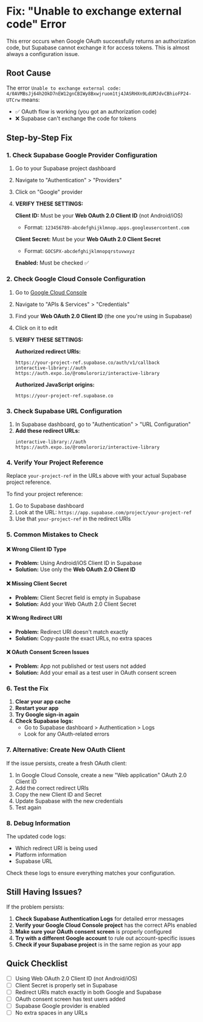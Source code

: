 # Fix: "Unable to exchange external code" Error

This error occurs when Google OAuth successfully returns an authorization code, but Supabase cannot exchange it for access tokens. This is almost always a configuration issue.

## Root Cause

The error `Unable to exchange external code: 4/0AVMBsJj64h2OkD7nEW12gnCBIWy8Bxwjruom1tj4JASRHXn9LdUMJdvCBhioFP24-UTCrw` means:
- ✅ OAuth flow is working (you got an authorization code)
- ❌ Supabase can't exchange the code for tokens

## Step-by-Step Fix

### 1. Check Supabase Google Provider Configuration

1. Go to your Supabase project dashboard
2. Navigate to "Authentication" > "Providers"
3. Click on "Google" provider
4. **VERIFY THESE SETTINGS:**

   **Client ID:** Must be your **Web OAuth 2.0 Client ID** (not Android/iOS)
   - Format: `123456789-abcdefghijklmnop.apps.googleusercontent.com`
   
   **Client Secret:** Must be your **Web OAuth 2.0 Client Secret**
   - Format: `GOCSPX-abcdefghijklmnopqrstuvwxyz`
   
   **Enabled:** Must be checked ✅

### 2. Check Google Cloud Console Configuration

1. Go to [Google Cloud Console](https://console.cloud.google.com/)
2. Navigate to "APIs & Services" > "Credentials"
3. Find your **Web OAuth 2.0 Client ID** (the one you're using in Supabase)
4. Click on it to edit
5. **VERIFY THESE SETTINGS:**

   **Authorized redirect URIs:**
   ```
   https://your-project-ref.supabase.co/auth/v1/callback
   interactive-library://auth
   https://auth.expo.io/@romulororiz/interactive-library
   ```

   **Authorized JavaScript origins:**
   ```
   https://your-project-ref.supabase.co
   ```

### 3. Check Supabase URL Configuration

1. In Supabase dashboard, go to "Authentication" > "URL Configuration"
2. **Add these redirect URLs:**
   ```
   interactive-library://auth
   https://auth.expo.io/@romulororiz/interactive-library
   ```

### 4. Verify Your Project Reference

Replace `your-project-ref` in the URLs above with your actual Supabase project reference.

To find your project reference:
1. Go to Supabase dashboard
2. Look at the URL: `https://app.supabase.com/project/your-project-ref`
3. Use that `your-project-ref` in the redirect URIs

### 5. Common Mistakes to Check

#### ❌ Wrong Client ID Type
- **Problem:** Using Android/iOS Client ID in Supabase
- **Solution:** Use only the **Web OAuth 2.0 Client ID**

#### ❌ Missing Client Secret
- **Problem:** Client Secret field is empty in Supabase
- **Solution:** Add your Web OAuth 2.0 Client Secret

#### ❌ Wrong Redirect URI
- **Problem:** Redirect URI doesn't match exactly
- **Solution:** Copy-paste the exact URLs, no extra spaces

#### ❌ OAuth Consent Screen Issues
- **Problem:** App not published or test users not added
- **Solution:** Add your email as a test user in OAuth consent screen

### 6. Test the Fix

1. **Clear your app cache**
2. **Restart your app**
3. **Try Google sign-in again**
4. **Check Supabase logs:**
   - Go to Supabase dashboard > Authentication > Logs
   - Look for any OAuth-related errors

### 7. Alternative: Create New OAuth Client

If the issue persists, create a fresh OAuth client:

1. In Google Cloud Console, create a new "Web application" OAuth 2.0 Client ID
2. Add the correct redirect URIs
3. Copy the new Client ID and Secret
4. Update Supabase with the new credentials
5. Test again

### 8. Debug Information

The updated code logs:
- Which redirect URI is being used
- Platform information
- Supabase URL

Check these logs to ensure everything matches your configuration.

## Still Having Issues?

If the problem persists:

1. **Check Supabase Authentication Logs** for detailed error messages
2. **Verify your Google Cloud Console project** has the correct APIs enabled
3. **Make sure your OAuth consent screen** is properly configured
4. **Try with a different Google account** to rule out account-specific issues
5. **Check if your Supabase project** is in the same region as your app

## Quick Checklist

- [ ] Using Web OAuth 2.0 Client ID (not Android/iOS)
- [ ] Client Secret is properly set in Supabase
- [ ] Redirect URIs match exactly in both Google and Supabase
- [ ] OAuth consent screen has test users added
- [ ] Supabase Google provider is enabled
- [ ] No extra spaces in any URLs 